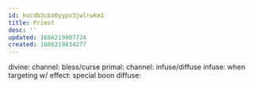 ```yaml
---
id: kocdb3cbz0yypv3jwlrwkm1
title: Priest
desc: ''
updated: 1686219907724
created: 1686219834277
---
```


divine:
  channel: bless/curse
primal:
  channel: infuse/diffuse
    infuse: when targeting w/ effect: special boon
    diffuse:

